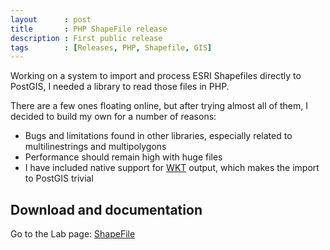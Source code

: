 ```yaml
---
layout      : post
title       : PHP ShapeFile release
description : First public release
tags        : [Releases, PHP, Shapefile, GIS]
---
```


Working on a system to import and process ESRI Shapefiles directly to PostGIS, I needed a library to read those files in PHP.

There are a few ones floating online, but after trying almost all of them, I decided to build my own for a number of reasons: 

* Bugs and limitations found in other libraries, especially related to multilinestrings and multipolygons
* Performance should remain high with huge files
* I have included native support for [WKT](http://en.wikipedia.org/wiki/Well-known_text) output, which makes the import to PostGIS trivial


## Download and documentation

Go to the Lab page: [ShapeFile](/labs/php-shapefile/)
